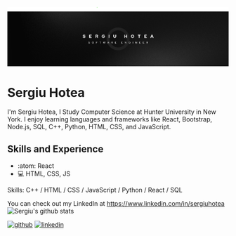 ![Design and Development](https://github.com/shotea/shotea/blob/main/B2.png)

# Sergiu Hotea

I'm Sergiu Hotea, I Study Computer Science at Hunter University in New York. I enjoy learning languages and frameworks like React, Bootstrap, Node.js, SQL, C++, Python, HTML, CSS, and JavaScript. 

## Skills and Experience
* :atom: React
* 💻 HTML, CSS, JS


Skills: C++ / HTML / CSS / JavaScript / Python / React / SQL

 You can check out my LinkedIn at https://www.linkedin.com/in/sergiuhotea
![Sergiu's github stats](https://github-readme-stats.vercel.app/api?username=shotea)

[<img src='https://cdn.jsdelivr.net/npm/simple-icons@3.0.1/icons/github.svg' alt='github' height='40'>](https://github.com/shotea)  [<img src='https://cdn.jsdelivr.net/npm/simple-icons@3.0.1/icons/linkedin.svg' alt='linkedin' height='40'>](https://www.linkedin.com/in/sergiuhotea/)  



  
